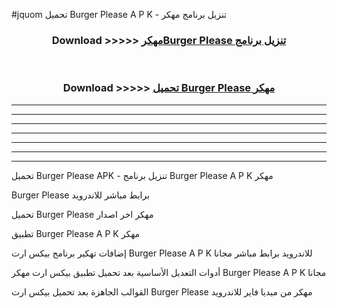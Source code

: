 #jquom تحميل Burger Please  A P K - تنزيل برنامج مهكر



<div align="center">
<h3>Download >>>>> <a href="https://runaway1.web.app/?sq=Burger Please ">مهكرBurger Please  تنزيل برنامج</a></h3><br>

<h3>Download >>>>> <a href="https://runaway1.web.app/?sq=Burger Please ">تحميل Burger Please  مهكر</a></h3>
</div>


----------------------------------------------------------

----------------------------------------------------------

----------------------------------------------------------

----------------------------------------------------------

----------------------------------------------------------

----------------------------------------------------------

----------------------------------------------------------

تحميل Burger Please  APK - تنزيل برنامج Burger Please  A P K مهكر

Burger Please  برابط مباشر للاندرويد

تحميل Burger Please  مهكر اخر اصدار

تطبيق Burger Please  A P K مهكر

إضافات تهكير برنامج بيكس ارت Burger Please  A P K للاندرويد برابط مباشر مجانا

أدوات التعديل الأساسية بعد تحميل تطبيق بيكس ارت مهكر Burger Please  A P K مجانا

القوالب الجاهزة بعد تحميل بيكس ارت Burger Please  مهكر من ميديا فاير للاندرويد


